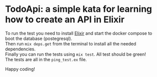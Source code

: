 # TodoApi: a simple kata for learning how to create an API in Elixir

To run the test you need to install [Elixir](https://elixir-lang.org) and start the docker compose to boot the database (postegresql).  
Then run `mix deps.get` from the terminal to install all the needed dependencies.  
Finally you can run the tests using `mix test`. All test should be green!  
The tests are all in the `ping_test.ex` file.  

Happy coding!